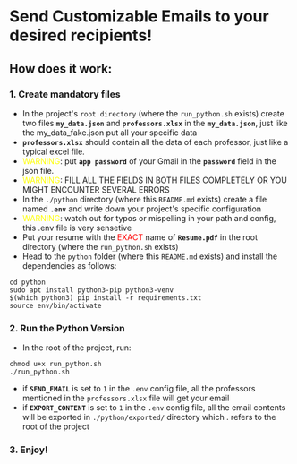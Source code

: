 # Send Customizable Emails to your desired recipients!

## How does it work:

### 1. Create mandatory files

- In the project's `root directory` (where the `run_python.sh` exists) create two files <b>`my_data.json`</b> and <b>`professors.xlsx`</b>
  in the <b>`my_data.json`</b>, just like the my_data_fake.json put all your specific data
- <b>`professors.xlsx`</b> should contain all the data of each professor, just like a typical excel file.
- <span style="color:yellow">WARNING</span>: put <b>`app password`</b> of your Gmail in the <b>`password`</b> field in the json file.
- <span style="color:yellow">WARNING</span>: FILL ALL THE FIELDS IN BOTH FILES COMPLETELY OR YOU MIGHT ENCOUNTER SEVERAL ERRORS
- In the `./python` directory (where this `README.md` exists) create a file named <b>`.env`</b> and write down your project's specific configuration
- <span style="color:yellow">WARNING</span>: watch out for typos or mispelling in your path and config, this .env file is very sensetive
- Put your resume with the <span style="color:red">EXACT</span> name of <b>`Resume.pdf`</b> in the root directory (where the `run_python.sh` exists)
- Head to the `python` folder (where this `README.md` exists) and install the dependencies as follows:

```shell
cd python
sudo apt install python3-pip python3-venv
$(which python3) pip install -r requirements.txt
source env/bin/activate
```

### 2. Run the Python Version

- In the root of the project, run:

```shell
chmod u+x run_python.sh
./run_python.sh
```

- if <b>`SEND_EMAIL`</b> is set to `1` in the `.env` config file, all the professors mentioned in the `professors.xlsx` file will get your email
- if <b>`EXPORT_CONTENT`</b> is set to `1` in the `.env` config file, all the email contents will be exported in `./python/exported/` directory which . refers to the root of the project

### 3. Enjoy!
